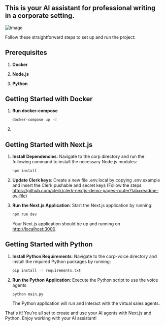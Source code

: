 ## This is your AI assistant for professional writing in a corporate setting.

![image](https://github.com/raghavgpt001/CorpAI/assets/67496636/1f02fed5-3260-463a-be73-96420ac06299)


Follow these straightforward steps to set up and run the project:


## Prerequisites

1. **Docker**

2. **Node.js**

3. **Python**



## Getting Started with Docker

1. **Run docker-compose**
   
   ```bash
   docker-compose up -d
   ```
2. 

## Getting Started with Next.js

1. **Install Dependencies**: Navigate to the corp directory and run the following command to install the necessary Node.js modules:

   ```bash
   npm install
   ```
2. **Update Clerk keys**: Create a new file .env.local by copying .env.example and insert the Clerk pushable and secret keys (Follow the steps https://github.com/clerk/clerk-nextjs-demo-pages-router?tab=readme-ov-file)
   

3. **Run the Next.js Application**: Start the Next.js application by running:

   ```bash
   npm run dev
   ```

   Your Next.js application should be up and running on [http://localhost:3000](http://localhost:3001).

## Getting Started with Python

1. **Install Python Requirements**: Navigate to the corp-voice directory and install the required Python packages by running:

   ```bash
   pip install -r requirements.txt
   ```

2. **Run the Python Application**: Execute the Python script to use the voice agents:

   ```bash
   python main.py
   ```

   The Python application will run and interact with the virtual sales agents.

That's it! You're all set to create and use your AI agents with Next.js and Python. Enjoy working with your AI assistant!

